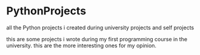 # PythonProjects
all the Python projects i created during university projects and self projects

this are some projects i wrote during my first programming course in the university. this are the more interesting ones for my opinion.
